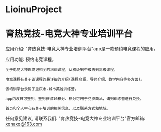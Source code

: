 # LioinuProject
# 育热竞技-电竞大神专业培训平台

  应用介绍: "育热竞技-电竞大神专业培训平台"app是一款预约电竞课程的应用。

  应用功能: 预约电竞课程。
  
    关于电竞大神炼成记相关的培训课程，从初级到中级再到高级课程。
    
    电竞课程有关于该课程的最详细的介绍(课程介绍、导师介绍、教学内容等多方面)。
    
    该培训平台隶属于重庆市-城市英雄训练营。
    
    app内没日可签到、签到获得10积分、积分可用于兑换商品，请到训练营进行兑换。
    
    首页和个人中心有关于培训的相关信息，以及联系方式和地址。
    
  任何意见建议, 请联系我们: 
  "育热竞技-电竞大神专业培训平台"官方邮箱: xqnaxq@163.com
